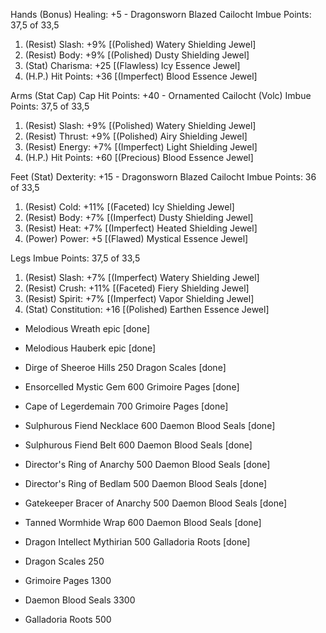 Hands (Bonus) Healing: +5 - Dragonsworn Blazed Cailocht
Imbue Points: 37,5 of 33,5
1. (Resist) Slash: +9% [(Polished) Watery Shielding Jewel]
2. (Resist) Body: +9% [(Polished) Dusty Shielding Jewel]
3. (Stat) Charisma: +25 [(Flawless) Icy Essence Jewel]
4. (H.P.) Hit Points: +36 [(Imperfect) Blood Essence Jewel]

Arms (Stat Cap) Cap Hit Points: +40 - Ornamented Cailocht (Volc)
Imbue Points: 37,5 of 33,5
1. (Resist) Slash: +9% [(Polished) Watery Shielding Jewel]
2. (Resist) Thrust: +9% [(Polished) Airy Shielding Jewel]
3. (Resist) Energy: +7% [(Imperfect) Light Shielding Jewel]
4. (H.P.) Hit Points: +60 [(Precious) Blood Essence Jewel]

Feet (Stat) Dexterity: +15 - Dragonsworn Blazed Cailocht
Imbue Points: 36 of 33,5
1. (Resist) Cold: +11% [(Faceted) Icy Shielding Jewel]
2. (Resist) Body: +7% [(Imperfect) Dusty Shielding Jewel]
3. (Resist) Heat: +7% [(Imperfect) Heated Shielding Jewel]
4. (Power) Power: +5 [(Flawed) Mystical Essence Jewel]

Legs
Imbue Points: 37,5 of 33,5
1. (Resist) Slash: +7% [(Imperfect) Watery Shielding Jewel]
2. (Resist) Crush: +11% [(Faceted) Fiery Shielding Jewel]
3. (Resist) Spirit: +7% [(Imperfect) Vapor Shielding Jewel]
4. (Stat) Constitution: +16 [(Polished) Earthen Essence Jewel]

+ Melodious Wreath             epic                   [done]
+ Melodious Hauberk            epic                   [done]
+ Dirge of Sheeroe Hills       250 Dragon Scales      [done]
+ Ensorcelled Mystic Gem       600 Grimoire Pages     [done]
+ Cape of Legerdemain          700 Grimoire Pages     [done]
+ Sulphurous Fiend Necklace    600 Daemon Blood Seals [done]
+ Sulphurous Fiend Belt        600 Daemon Blood Seals [done]
+ Director's Ring of Anarchy   500 Daemon Blood Seals [done]
+ Director's Ring of Bedlam    500 Daemon Blood Seals [done]
+ Gatekeeper Bracer of Anarchy 500 Daemon Blood Seals [done]
+ Tanned Wormhide Wrap         600 Daemon Blood Seals [done]
+ Dragon Intellect Mythirian   500 Galladoria Roots   [done]

+ Dragon Scales                250
+ Grimoire Pages              1300
+ Daemon Blood Seals          3300
+ Galladoria Roots             500

